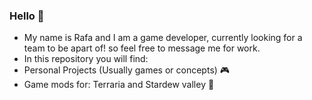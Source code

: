 ### Hello 👋

- My name is Rafa and I am a game developer, currently looking for a team to be apart of! so feel free to message me for work.
- In this repository you will find:
- Personal Projects (Usually games or concepts) 🎮
- Game mods for: Terraria and Stardew valley 🌱

<!--
**rafadesuyo/rafadesuyo** is a ✨ _special_ ✨ repository because its `README.md` (this file) appears on your GitHub profile.

Here are some ideas to get you started:

- 🔭 I’m currently working on ...
- 🌱 I’m currently learning ...
- 👯 I’m looking to collaborate on ...
- 🤔 I’m looking for help with ...
- 💬 Ask me about ...
- 📫 How to reach me: ...
- 😄 Pronouns: ...
- ⚡ Fun fact: ...
-->
